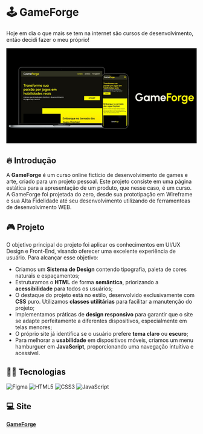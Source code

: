 # 🕹  GameForge
Hoje em dia o que mais se tem na internet são cursos de desenvolvimento, então decidi fazer o meu próprio!

<img src="./assets/preview.jpg" alt="">

## 🔥  Introdução
A **GameForge** é um curso online fictício de desenvolvimento de games e arte, criado para um projeto pessoal. Este projeto consiste em uma página estática para a apresentação de um produto, que nesse caso, é um curso. A GameForge foi projetada do zero, desde sua prototipação em Wireframe e sua Alta Fidelidade até seu desenvolvimento utilizando de ferramenteas de desenvolvimento WEB.

## 🎮  Projeto
O objetivo principal do projeto foi aplicar os conhecimentos em UI/UX Design e Front-End, visando oferecer uma excelente experiência de usuário. Para alcançar esse objetivo:

- Criamos um **Sistema de Design** contendo tipografia, paleta de cores naturais e espaçamentos;
- Estruturamos o **HTML** de forma **semântica**, priorizando a **acessibilidade** para todos os usuários;
- O destaque do projeto está no estilo, desenvolvido exclusivamente com **CSS** puro. Utilizamos **classes utilitárias** para facilitar a manutenção do projeto;
- Implementamos práticas de **design responsivo** para garantir que o site se adapte perfeitamente a diferentes dispositivos, especialmente em telas menores;
- O próprio site já identifica se o usuário prefere **tema claro** ou **escuro**;
- Para melhorar a **usabilidade** em dispositivos móveis, criamos um menu hamburguer em **JavaScript**, proporcionando uma navegação intuitiva e acessível.

## 👨‍💻  Tecnologias
![Figma](https://img.shields.io/badge/figma-%23F24E1E.svg?style=for-the-badge&logo=figma&logoColor=white)
![HTML5](https://img.shields.io/badge/html5-%23E34F26.svg?style=for-the-badge&logo=html5&logoColor=white)
![CSS3](https://img.shields.io/badge/css3-%231572B6.svg?style=for-the-badge&logo=css3&logoColor=white)
![JavaScript](https://img.shields.io/badge/javascript-%23323330.svg?style=for-the-badge&logo=javascript&logoColor=%23F7DF1E)

## 💻  Site

**<a href="https://nosferavic.github.io/gameforge/">GameForge</a>**
